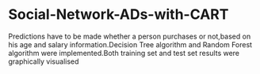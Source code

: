 # Social-Network-ADs-with-CART

Predictions have to be made whether a person purchases or not,based on his age and salary information.Decision Tree algorithm and Random Forest algorithm were implemented.Both training set and test set results were graphically visualised
